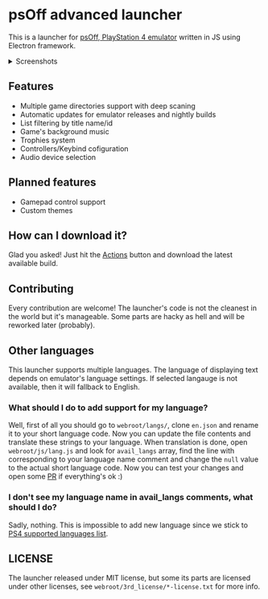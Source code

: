 # psOff advanced launcher

This is a launcher for [psOff, PlayStation 4 emulator](https://github.com/SysRay/psOff_public/) written in JS using Electron framework.

<details>
  <summary>Screenshots</summary>

  ![screen1](/misc/screen1.png)
  ![screen2](/misc/screen2.png)
  ![screen3](/misc/screen3.png)
  ![screen4](/misc/screen4.png)
  ![screen5](/misc/screen5.png)

</details>

## Features
+ Multiple game directories support with deep scaning
+ Automatic updates for emulator releases and nightly builds
+ List filtering by title name/id
+ Game's background music
+ Trophies system
+ Controllers/Keybind cofiguration
+ Audio device selection

## Planned features
+ Gamepad control support
+ Custom themes

## How can I download it?

Glad you asked! Just hit the [Actions](<https://github.com/igor725/adv-launch/actions?query=branch%3Amain>) button and download the latest available build.

## Contributing

Every contribution are welcome! The launcher's code is not the cleanest in the world but it's manageable.
Some parts are hacky as hell and will be reworked later (probably).

## Other languages

This launcher supports multiple languages. The language of displaying text depends on emulator's language settings. If selected langauge is not available, then it will fallback to English.

### What should I do to add support for my language?

Well, first of all you should go to `webroot/langs/`, clone `en.json` and rename it to your short language code. Now you can update the file contents and translate these strings to your language. When translation is done, open `webroot/js/lang.js` and look for `avail_langs` array, find the line with corresponding to your language name comment and change the `null` value to the actual short language code. Now you can test your changes and open some [PR](<https://github.com/igor725/adv-launch/pulls>) if everything's ok :)

### I don't see my language name in avail_langs comments, what should I do?

Sadly, nothing. This is impossible to add new language since we stick to [PS4 supported languages list](<https://www.psdevwiki.com/ps4/Languages>).

## LICENSE

The launcher released under MIT license, but some its parts are licensed under other licenses, see `webroot/3rd_license/*-license.txt` for more info.
